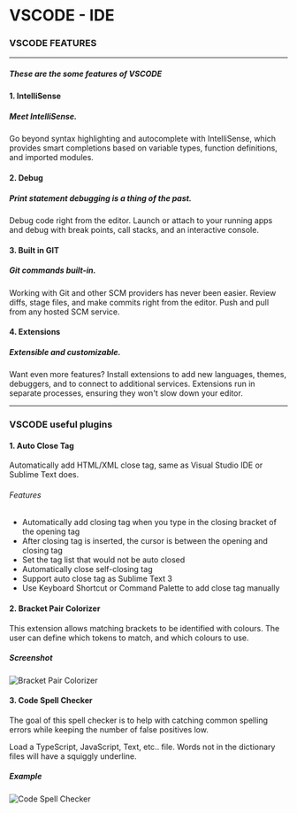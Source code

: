 # VSCODE - IDE


### VSCODE FEATURES
---
##### These are the some features of VSCODE

#### 1. IntelliSense 

##### Meet IntelliSense.
Go beyond syntax highlighting and autocomplete with IntelliSense, which provides smart completions based on variable types, function definitions, and imported modules.

#### 2. Debug

##### Print statement debugging is a thing of the past.
Debug code right from the editor. Launch or attach to your running apps and debug with break points, call stacks, and an interactive console.

#### 3. Built in GIT

##### Git commands built-in.
Working with Git and other SCM providers has never been easier. Review diffs, stage files, and make commits right from the editor. Push and pull from any hosted SCM service.

#### 4. Extensions

##### Extensible and customizable.
Want even more features? Install extensions to add new languages, themes, debuggers, and to connect to additional services. Extensions run in separate processes, ensuring they won't slow down your editor.
***


### VSCODE useful plugins


#### 1. Auto Close Tag
Automatically add HTML/XML close tag, same as Visual Studio IDE or Sublime Text does.

###### Features
* Automatically add closing tag when you type in the closing bracket of the opening tag
* After closing tag is inserted, the cursor is between the opening and closing tag
* Set the tag list that would not be auto closed
* Automatically close self-closing tag
* Support auto close tag as Sublime Text 3
* Use Keyboard Shortcut or Command Palette to add close tag manually


#### 2. Bracket Pair Colorizer 
This extension allows matching brackets to be identified with colours. The user can define which tokens to match, and which colours to use.

##### Screenshot
![Bracket Pair Colorizer](https://github.com/CoenraadS/Bracket-Pair-Colorizer-2/raw/master/images/example.png)


#### 3. Code Spell Checker
The goal of this spell checker is to help with catching common spelling errors while keeping the number of false positives low.

Load a TypeScript, JavaScript, Text, etc.. file. Words not in the dictionary files will have a squiggly underline.

##### Example
![Code Spell Checker](https://raw.githubusercontent.com/Jason-Rev/vscode-spell-checker/master/client/images/example.gif)
